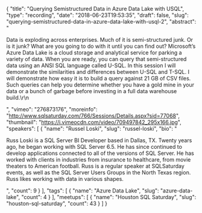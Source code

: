 {
  "title": "Querying Semistructured Data in Azure Data Lake with USQL",
  "type": "recording",
  "date": "2018-06-23T19:53:35",
  "draft": false,
  "slug": "querying-semistructured-data-in-azure-data-lake-with-usql-2",
  "abstract": "<p>Data is exploding across enterprises.  Much of it is semi-structured junk.  Or is it junk?  What are you going to do with it until you can find out?  Microsoft’s Azure Data Lake is a cloud storage and analytical service for parking a variety of data.  When you are ready, you can query that semi-structured data using an ANSI SQL language called U-SQL.  In this session I will demonstrate the similarities and differences between U-SQL and T-SQL.  I will demonstrate how easy it is to build a query against 21 GB of CSV files. Such queries can help you determine whether you have a gold mine in your data or a bunch of garbage before investing in a full data warehouse build.\r\n</p>",
  "vimeo": "276873176",
  "moreinfo": "http://www.sqlsaturday.com/766/Sessions/Details.aspx?sid=77068",
  "thumbnail": "https://i.vimeocdn.com/video/709497842_295x166.jpg",
  "speakers": [
    {
      "name": "Russel Loski",
      "slug": "russel-loski",
      "bio": "<p>Russ Loski is a SQL Server BI Developer based in Dallas, TX. Twenty years ago, he began working with SQL Server 6.5. He has since continued to develop applications connected to all of the versions of SQL Server. He has worked with clients in industries from insurance to healthcare, from movie theaters to American football.  Russ is a regular speaker at SQLSaturday events, as well as the SQL Server Users Groups in the North Texas region. Russ likes working with data in various shapes.</p>",
      "count": 9
    }
  ],
  "tags": [
    {
      "name": "Azure Data Lake",
      "slug": "azure-data-lake",
      "count": 4
    }
  ],
  "meetups": [
    {
      "name": "Houston SQL Saturday",
      "slug": "houston-sql-saturday",
      "count": 43
    }
  ]
}